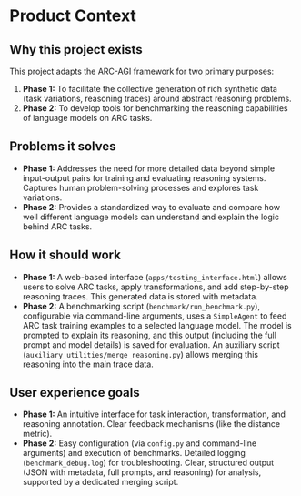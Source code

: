 # Product Context

## Why this project exists

This project adapts the ARC-AGI framework for two primary purposes:
1.  **Phase 1:** To facilitate the collective generation of rich synthetic data (task variations, reasoning traces) around abstract reasoning problems.
2.  **Phase 2:** To develop tools for benchmarking the reasoning capabilities of language models on ARC tasks.

## Problems it solves

*   **Phase 1:** Addresses the need for more detailed data beyond simple input-output pairs for training and evaluating reasoning systems. Captures human problem-solving processes and explores task variations.
*   **Phase 2:** Provides a standardized way to evaluate and compare how well different language models can understand and explain the logic behind ARC tasks.

## How it should work

*   **Phase 1:** A web-based interface (`apps/testing_interface.html`) allows users to solve ARC tasks, apply transformations, and add step-by-step reasoning traces. This generated data is stored with metadata.
*   **Phase 2:** A benchmarking script (`benchmark/run_benchmark.py`), configurable via command-line arguments, uses a `SimpleAgent` to feed ARC task training examples to a selected language model. The model is prompted to explain its reasoning, and this output (including the full prompt and model details) is saved for evaluation. An auxiliary script (`auxiliary_utilities/merge_reasoning.py`) allows merging this reasoning into the main trace data.

## User experience goals

*   **Phase 1:** An intuitive interface for task interaction, transformation, and reasoning annotation. Clear feedback mechanisms (like the distance metric).
*   **Phase 2:** Easy configuration (via `config.py` and command-line arguments) and execution of benchmarks. Detailed logging (`benchmark_debug.log`) for troubleshooting. Clear, structured output (JSON with metadata, full prompts, and reasoning) for analysis, supported by a dedicated merging script.
